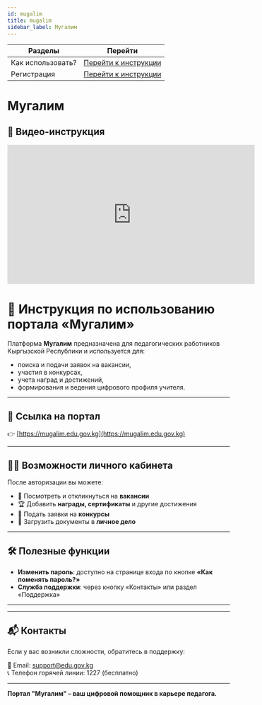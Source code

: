 ```yaml
---
id: mugalim
title: mugalim
sidebar_label: Мугалим 
---
```


|  Разделы      | Перейти                       |
|-----------|-------------------------------|
|Как использовать?| [Перейти к инструкции](instruction) |
|Регистрация  | [Перейти к инструкции](register) |






#  Мугалим

## 🎥 Видео-инструкция

<iframe 
  width="560" 
  height="315" 
  src="https://www.youtube.com/embed/qoxaflcCa7M?si=c8RP_QP1Dcpbb1RP" 
  title="YouTube video player" 
  frameborder="0" 
  allow="accelerometer; autoplay; clipboard-write; encrypted-media; gyroscope; picture-in-picture; web-share" 
  allowfullscreen>
</iframe>

# 📘 Инструкция по использованию портала «Мугалим»

Платформа **Мугалим** предназначена для педагогических работников Кыргызской Республики и используется для:
- поиска и подачи заявок на вакансии,
- участия в конкурсах,
- учета наград и достижений,
- формирования и ведения цифрового профиля учителя.

---

## 🔗 Ссылка на портал

👉 [https://mugalim.edu.gov.kg](https://mugalim.edu.gov.kg)

---



## 🧑‍🏫 Возможности личного кабинета

После авторизации вы можете:

- 📄 Посмотреть и откликнуться на **вакансии**
- 🏆 Добавить **награды, сертификаты** и другие достижения
- 📌 Подать заявки на **конкурсы**
- 📁 Загрузить документы в **личное дело**

---

## 🛠 Полезные функции

- **Изменить пароль**: доступно на странице входа по кнопке **«Как поменять пароль?»**
- **Служба поддержки**: через кнопку «Контакты» или раздел «Поддержка»

---


---

## 📬 Контакты

Если у вас возникли сложности, обратитесь в поддержку:

📧 Email: support@edu.gov.kg  
📞 Телефон горячей линии: 1227 (бесплатно)

---

**Портал "Мугалим" – ваш цифровой помощник в карьере педагога.**
